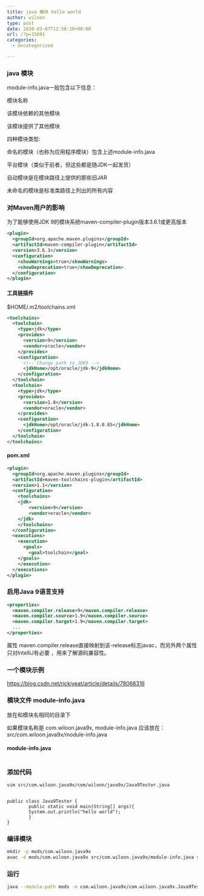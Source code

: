 ```yaml
---
title: java 模块 hello world
author: wiloon
type: post
date: 2020-03-07T12:58:10+00:00
url: /?p=15691
categories:
  - Uncategorized

---
```

### java 模块

module-info.java一般包含以下信息：
  
模块名称
  
该模块依赖的其他模块
  
该模块提供了其他模块

四种模块类型:
  
命名的模块（也称为应用程序模块）包含上述module-info.java
  
平台模块（类似于前者，但这些都是随JDK一起发货）
  
自动模块是在模块路径上提供的那些旧JAR
  
未命名的模块是标准类路径上列出的所有内容

### 对Maven用户的影响

为了能够使用JDK 9的模块系统maven-compiler-plugin版本3.6.1或更高版本

```xml
<plugin>
  <groupId>org.apache.maven.plugins</groupId>
  <artifactId>maven-compiler-plugin</artifactId>
  <version>3.6.1</version>
  <configuration>
    <showWarnings>true</showWarnings>
    <showDeprecation>true</showDeprecation>
  </configuration>
</plugin>
``` 

#### 工具链插件

$HOME/.m2/toolchains.xml

```xml
<toolchains>
  <toolchain>
    <type>jdk</type>
    <provides>
      <version>9</version>
      <vendor>oracle</vendor>
    </provides>
    <configuration>
      <!-- Change path to JDK9 -->
      <jdkHome>/opt/oracle/jdk-9</jdkHome>
    </configuration>
  </toolchain>
  <toolchain>
    <type>jdk</type>
    <provides>
      <version>1.8</version>
      <vendor>oracle</vendor>
    </provides>
    <configuration>
      <jdkHome>/opt/oracle/jdk-1.8.0.65</jdkHome>
    </configuration>
  </toolchain>
</toolchains>
``` 

#### pom.xml

```xml
<plugin>
  <groupId>org.apache.maven.plugins</groupId>
  <artifactId>maven-toolchains-plugin</artifactId>
  <version>1.1</version>
  <configuration>
    <toolchains>
    <jdk>
        <version>9</version>
        <vendor>oracle</vendor>
    </jdk>
    </toolchains>
  </configuration>
  <executions>
    <execution>
      <goals>
        <goal>toolchain</goal>
    </goals>
    </execution>
  </executions>
</plugin>
``` 

### 启用Java 9语言支持

```xml
<properties>
  <maven.compiler.release>9</maven.compiler.release>
  <maven.compiler.source>1.9</maven.compiler.source>
  <maven.compiler.target>1.9</maven.compiler.target>
  ...
</properties>
``` 

属性 maven.compiler.release直接映射到该-release标志javac，而另外两个属性只对IntelliJ有必要 ，用来了解源码兼容性。

### 一个模块示例

https://blog.csdn.net/rickiyeat/article/details/78068316

### 模块文件 module-info.java

放在和模块名相同的目录下
  
如果模块名称是 com.wiloon.java9x, module-info.java 应该放在：src/com.wiloon.java9x/module-info.java

#### module-info.java

```javamodule com.wiloon.java9x { }
```

### 添加代码

```bash
vim src/com.wiloon.java9x/com/wiloon/java9x/Java9Tester.java
```

```javapackage com.wiloon.java9x;

public class Java9Tester {
        public static void main(String[] args){
        System.out.println("hello world");
        }
}
```

### 编译模块

```bash
mkdir -p mods/com.wiloon.java9x
avac -d mods/com.wiloon.java9x src/com.wiloon.java9x/module-info.java src/com.wiloon.java9x/com/wiloon/java9x/Java9Tester.java

```

### 运行

```bash
java --module-path mods -m com.wiloon.java9x/com.wiloon.java9x.Java9Tester
```